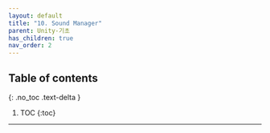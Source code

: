 ```yaml
---
layout: default
title: "10. Sound Manager"
parent: Unity-기초
has_children: true
nav_order: 2
---
```


## Table of contents
{: .no_toc .text-delta }

1. TOC
{:toc}

---

